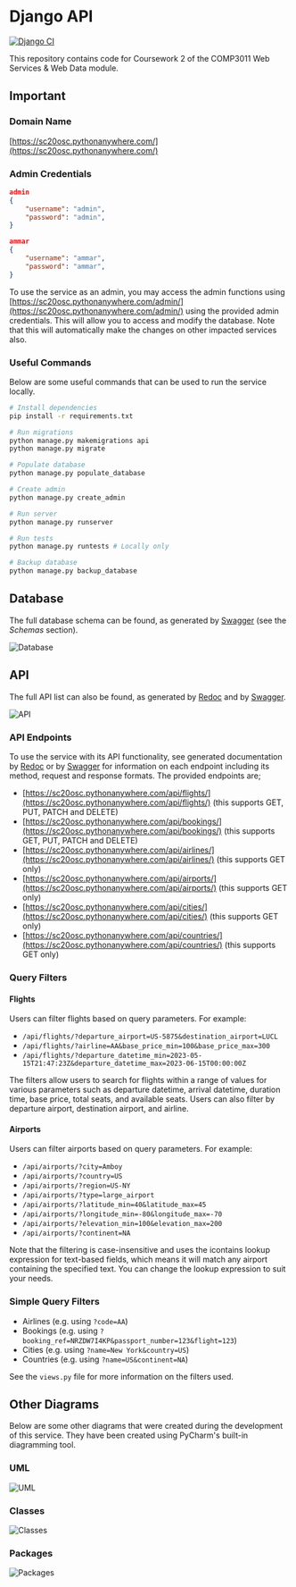 # Django API

[![Django CI](https://github.com/omariosc/django-api/actions/workflows/django.yml/badge.svg?branch=master)](https://github.com/omariosc/django-api/actions/workflows/django.yml)

This repository contains code for Coursework 2 of the COMP3011 Web Services & Web Data module.

## Important

### Domain Name

[https://sc20osc.pythonanywhere.com/](https://sc20osc.pythonanywhere.com/)

### Admin Credentials

```json
admin
{
    "username": "admin",
    "password": "admin",
}

ammar
{
    "username": "ammar",
    "password": "ammar",
}
```

To use the service as an admin, you may access the admin functions using [https://sc20osc.pythonanywhere.com/admin/](https://sc20osc.pythonanywhere.com/admin/) using the provided admin credentials. This will allow you to access and modify the database. Note that this will automatically make the changes on other impacted services also.

### Useful Commands

Below are some useful commands that can be used to run the service locally.

```bash
# Install dependencies
pip install -r requirements.txt

# Run migrations
python manage.py makemigrations api
python manage.py migrate

# Populate database
python manage.py populate_database

# Create admin
python manage.py create_admin

# Run server
python manage.py runserver

# Run tests
python manage.py runtests # Locally only

# Backup database
python manage.py backup_database
```

## Database

The full database schema can be found, as generated by [Swagger](https://sc20osc.pythonanywhere.com/swagger) (see the _Schemas_ section).

![Database](docs/db.png)

## API

The full API list can also be found, as generated by [Redoc](https://sc20osc.pythonanywhere.com) and by [Swagger](https://sc20osc.pythonanywhere.com/swagger).

![API](docs/api.png)

### API Endpoints

To use the service with its API functionality, see generated documentation by [Redoc](https://sc20osc.pythonanywhere.com) or by [Swagger](https://sc20osc.pythonanywhere.com/swagger) for information on each endpoint including its method, request and response formats. The provided endpoints are;

- [https://sc20osc.pythonanywhere.com/api/flights/](https://sc20osc.pythonanywhere.com/api/flights/) (this supports GET, PUT, PATCH and DELETE)
- [https://sc20osc.pythonanywhere.com/api/bookings/](https://sc20osc.pythonanywhere.com/api/bookings/) (this supports GET, PUT, PATCH and DELETE)
- [https://sc20osc.pythonanywhere.com/api/airlines/](https://sc20osc.pythonanywhere.com/api/airlines/) (this supports GET only)
- [https://sc20osc.pythonanywhere.com/api/airports/](https://sc20osc.pythonanywhere.com/api/airports/) (this supports GET only)
- [https://sc20osc.pythonanywhere.com/api/cities/](https://sc20osc.pythonanywhere.com/api/cities/) (this supports GET only)
- [https://sc20osc.pythonanywhere.com/api/countries/](https://sc20osc.pythonanywhere.com/api/countries/) (this supports GET only)

### Query Filters

#### Flights

Users can filter flights based on query parameters. For example:

- `/api/flights/?departure_airport=US-5875&destination_airport=LUCL`
- `/api/flights/?airline=AA&base_price_min=100&base_price_max=300`
- `/api/flights/?departure_datetime_min=2023-05-15T21:47:23Z&departure_datetime_max=2023-06-15T00:00:00Z`

The filters allow users to search for flights within a range of values for various parameters
such as departure datetime, arrival datetime, duration time, base price, total seats,
and available seats. Users can also filter by departure airport, destination airport, and airline.

#### Airports

Users can filter airports based on query parameters. For example:

- `/api/airports/?city=Amboy`
- `/api/airports/?country=US`
- `/api/airports/?region=US-NY`
- `/api/airports/?type=large_airport`
- `/api/airports/?latitude_min=40&latitude_max=45`
- `/api/airports/?longitude_min=-80&longitude_max=-70`
- `/api/airports/?elevation_min=100&elevation_max=200`
- `/api/airports/?continent=NA`

Note that the filtering is case-insensitive and uses the icontains lookup expression for text-based fields, which means it will match any airport containing the specified text. You can change the lookup expression to suit your needs.

### Simple Query Filters

- Airlines (e.g. using `?code=AA`)
- Bookings (e.g. using `?booking_ref=NRZDW7I4KP&passport_number=123&flight=123`)
- Cities (e.g. using `?name=New York&country=US`)
- Countries (e.g. using `?name=US&continent=NA`)

See the `views.py` file for more information on the filters used.

## Other Diagrams

Below are some other diagrams that were created during the development of this service. They have been created using PyCharm's built-in diagramming tool.

### UML

![UML](docs/uml.png)

### Classes

![Classes](docs/classes.png)

### Packages

![Packages](docs/packages.png)
